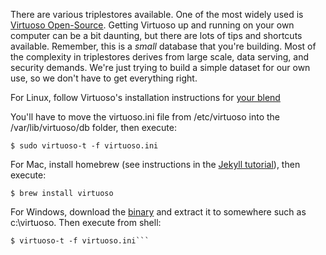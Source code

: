 There are various triplestores available. One of the most widely used is [Virtuoso Open-Source](http://virtuoso.openlinksw.com/dataspace/doc/dav/wiki/Main/). Getting Virtuoso up and running on your own computer can be a bit daunting, but there are lots of tips and shortcuts available. Remember, this is a *small* database that you're building. Most of the complexity in triplestores derives from large scale, data serving, and security demands. We're just trying to build a simple dataset for our own use, so we don't have to get everything right.

For Linux, follow Virtuoso's installation instructions for [your blend](http://virtuoso.openlinksw.com/dataspace/doc/dav/wiki/Main/VOSBuild#Building%20for%20Linux%20or%20other%20Unix-like%20OS) 

You'll have to move the virtuoso.ini file from /etc/virtuoso into the /var/lib/virtuoso/db folder, then execute:

```$ sudo virtuoso-t -f virtuoso.ini```

For Mac, install homebrew (see instructions in the [Jekyll tutorial](http://programminghistorian.org/lessons/building-static-sites-with-jekyll-github-pages#command-line-tools-suite-a-idsection2-1a)), then execute:

```$ brew install virtuoso``` 

For Windows, download the [binary](http://virtuoso.openlinksw.com/dataspace/doc/dav/wiki/Main/VOSDownload#Pre-built%20binaries%20for%20Windows) and extract it to somewhere such as c:\virtuoso. Then execute from shell:

```$ cd c:\virtuoso\database
$ virtuoso-t -f virtuoso.ini```